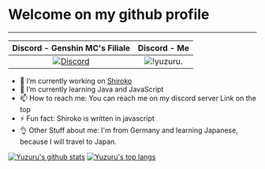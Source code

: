 # Welcome on my github profile

-------------------
| Discord - Genshin MC's Filiale | Discord - Me |
| :---: | :---: |
| [![Discord](https://img.shields.io/discord/800882800550084679?color=darkblue&label=Genshin%20Mc%27s%20Filiale&logo=discord&logoColor=white)](http://mcs-genshin.yuzuru.ml) | ![!yuzuru.](https://img.shields.io/badge/!yuzuru.%234112-Online-green) |

- 🔭 I’m currently working on [Shiroko](http://kirin-dev.ml/invite.php?b=shiroko)
- 🌱 I’m currently learning Java and JavaScript
- 📫 How to reach me: You can reach me on my discord server Link on the top
- ⚡ Fun fact: Shiroko is written in javascript
- 👌 Other Stuff about me: I'm from Germany and learning Japanese, because I will travel to Japan.

[![Yuzuru's github stats](https://github-readme-stats.vercel.app/api?username=yamaiYuzuru&theme=dark&show_icons=true&count_private=true)](https://github.com/yamaiYuzuru/yamaiYuzuru/)
[![Yuzuru's top langs](https://github-readme-stats.vercel.app/api/top-langs/?username=yamaiYuzuru&layout=compact)](https://github.com/yamaiYuzuru/yamaiYuzuru)
